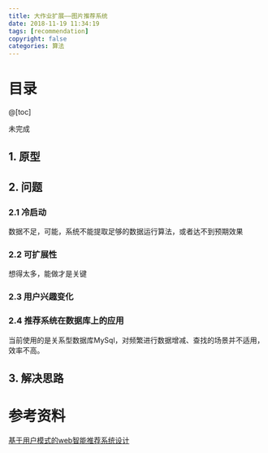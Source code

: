 ```yaml
---
title: 大作业扩展——图片推荐系统
date: 2018-11-19 11:34:19
tags: [recommendation]
copyright: false
categories: 算法
---
```


# 目录

@[toc]



未完成



## 1. 原型





## 2. 问题

### 2.1 冷启动

数据不足，可能，系统不能提取足够的数据运行算法，或者达不到预期效果



### 2.2 可扩展性

想得太多，能做才是关键



### 2.3 用户兴趣变化



### 2.4 推荐系统在数据库上的应用

当前使用的是关系型数据库MySql，对频繁进行数据增减、查找的场景并不适用，效率不高。



## 3. 解决思路

### 





# 参考资料

[基于用户模式的web智能推荐系统设计](https://www.google.com.hk/url?sa=t&rct=j&q=&esrc=s&source=web&cd=1&ved=2ahUKEwik0pum7uLeAhXKhlQKHWI0B6AQFjAAegQICRAC&url=http%3A%2F%2Fce.onlinesjtu.com%2Ftest%2Fsitefiles%2Fservices%2Fcms%2Futils.aspx%3Ftype%3DDownload%26publishmentSystemID%3D1%26channelID%3D12%26contentID%3D87&usg=AOvVaw3WkzjHFh2yf24TVSTn-1oy)